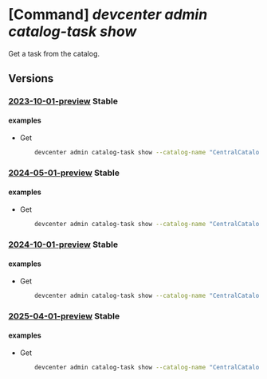 # [Command] _devcenter admin catalog-task show_

Get a task from the catalog.

## Versions

### [2023-10-01-preview](/Resources/mgmt-plane/L3N1YnNjcmlwdGlvbnMve30vcmVzb3VyY2Vncm91cHMve30vcHJvdmlkZXJzL21pY3Jvc29mdC5kZXZjZW50ZXIvZGV2Y2VudGVycy97fS9jYXRhbG9ncy97fS90YXNrcy97fQ==/2023-10-01-preview.xml) **Stable**

<!-- mgmt-plane /subscriptions/{}/resourcegroups/{}/providers/microsoft.devcenter/devcenters/{}/catalogs/{}/tasks/{} 2023-10-01-preview -->

#### examples

- Get
    ```bash
        devcenter admin catalog-task show --catalog-name "CentralCatalog" --task-name "SampleTask" --dev-center-name "Contoso" --resource-group "rg1"
    ```

### [2024-05-01-preview](/Resources/mgmt-plane/L3N1YnNjcmlwdGlvbnMve30vcmVzb3VyY2Vncm91cHMve30vcHJvdmlkZXJzL21pY3Jvc29mdC5kZXZjZW50ZXIvZGV2Y2VudGVycy97fS9jYXRhbG9ncy97fS90YXNrcy97fQ==/2024-05-01-preview.xml) **Stable**

<!-- mgmt-plane /subscriptions/{}/resourcegroups/{}/providers/microsoft.devcenter/devcenters/{}/catalogs/{}/tasks/{} 2024-05-01-preview -->

#### examples

- Get
    ```bash
        devcenter admin catalog-task show --catalog-name "CentralCatalog" --task-name "SampleTask" --dev-center-name "Contoso" --resource-group "rg1"
    ```

### [2024-10-01-preview](/Resources/mgmt-plane/L3N1YnNjcmlwdGlvbnMve30vcmVzb3VyY2Vncm91cHMve30vcHJvdmlkZXJzL21pY3Jvc29mdC5kZXZjZW50ZXIvZGV2Y2VudGVycy97fS9jYXRhbG9ncy97fS90YXNrcy97fQ==/2024-10-01-preview.xml) **Stable**

<!-- mgmt-plane /subscriptions/{}/resourcegroups/{}/providers/microsoft.devcenter/devcenters/{}/catalogs/{}/tasks/{} 2024-10-01-preview -->

#### examples

- Get
    ```bash
        devcenter admin catalog-task show --catalog-name "CentralCatalog" --task-name "SampleTask" --dev-center-name "Contoso" --resource-group "rg1"
    ```

### [2025-04-01-preview](/Resources/mgmt-plane/L3N1YnNjcmlwdGlvbnMve30vcmVzb3VyY2Vncm91cHMve30vcHJvdmlkZXJzL21pY3Jvc29mdC5kZXZjZW50ZXIvZGV2Y2VudGVycy97fS9jYXRhbG9ncy97fS90YXNrcy97fQ==/2025-04-01-preview.xml) **Stable**

<!-- mgmt-plane /subscriptions/{}/resourcegroups/{}/providers/microsoft.devcenter/devcenters/{}/catalogs/{}/tasks/{} 2025-04-01-preview -->

#### examples

- Get
    ```bash
        devcenter admin catalog-task show --catalog-name "CentralCatalog" --task-name "SampleTask" --dev-center-name "Contoso" --resource-group "rg1"
    ```
